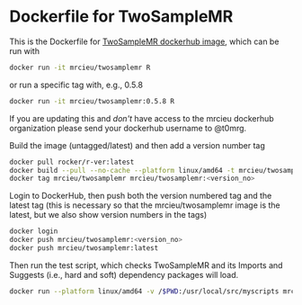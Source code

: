 # Dockerfile for TwoSampleMR

This is the Dockerfile for [TwoSampleMR dockerhub image](https://hub.docker.com/r/mrcieu/twosamplemr), which can be run with
```bash
docker run -it mrcieu/twosamplemr R
```

or run a specific tag with, e.g., 0.5.8
```bash
docker run -it mrcieu/twosamplemr:0.5.8 R
```

If you are updating this and *don't* have access to the mrcieu dockerhub organization please send your dockerhub username to @t0mrg.

Build the image (untagged/latest) and then add a version number tag

```bash
docker pull rocker/r-ver:latest
docker build --pull --no-cache --platform linux/amd64 -t mrcieu/twosamplemr .
docker tag mrcieu/twosamplemr mrcieu/twosamplemr:<version_no>
```

Login to DockerHub, then push both the version numbered tag and the latest tag (this is necessary so that the mrcieu/twosamplemr image is the latest, but we also show version numbers in the tags)

```bash
docker login
docker push mrcieu/twosamplemr:<version_no>
docker push mrcieu/twosamplemr:latest
```

Then run the test script, which checks TwoSampleMR and its Imports and Suggests (i.e., hard and soft) dependency packages will load.
```bash
docker run --platform linux/amd64 -v /$PWD:/usr/local/src/myscripts mrcieu/twosamplemr:latest /bin/bash -c "R --vanilla < test.R"
```
